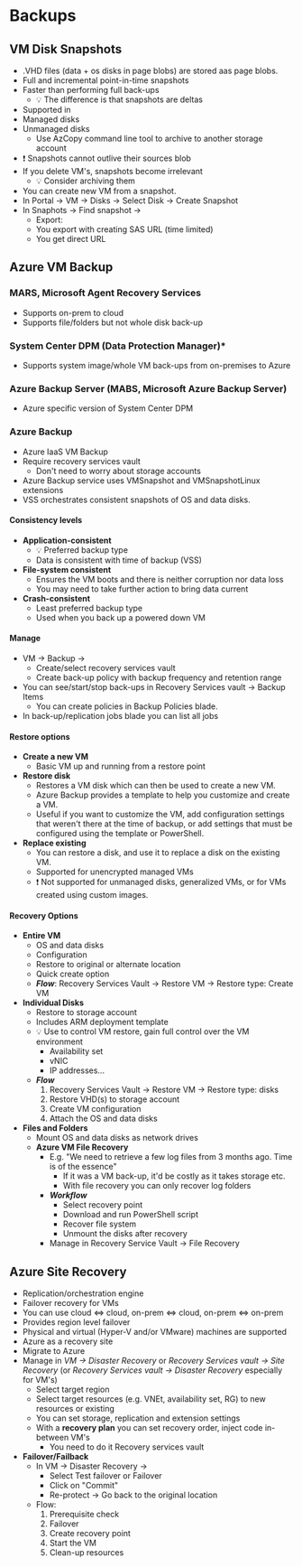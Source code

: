 # Backups

## VM Disk Snapshots

- .VHD files (data + os disks in page blobs) are stored aas page blobs.
- Full and incremental point-in-time snapshots
- Faster than performing full back-ups
  - 💡 The difference is that snapshots are deltas
- Supported in
- Managed disks
- Unmanaged disks
  - Use AzCopy command line tool to archive to another storage account
- ❗ Snapshots cannot outlive their sources blob
- If you delete VM's, snapshots become irrelevant
  - 💡 Consider archiving them
- You can create new VM from a snapshot.
- In Portal -> VM -> Disks -> Select Disk -> Create Snapshot
- In Snaphots -> Find snapshot ->
  - Export:
  - You export with creating SAS URL (time limited)
  - You get direct URL

## Azure VM Backup

### MARS, Microsoft Agent Recovery Services

- Supports on-prem to cloud
- Supports file/folders but not whole disk back-up

### System Center DPM (Data Protection Manager)*

- Supports system image/whole VM back-ups from on-premises to Azure

### Azure Backup Server (MABS, Microsoft Azure Backup Server)

- Azure specific version of System Center DPM

### Azure Backup

- Azure IaaS VM Backup
- Require recovery services vault
  - Don't need to worry about storage accounts
- Azure Backup service uses VMSnapshot and VMSnapshotLinux extensions
- VSS orchestrates consistent snapshots of OS and data disks.

#### Consistency levels

- **Application-consistent**
  - 💡 Preferred backup type
  - Data is consistent with time of backup (VSS)
- **File-system consistent**
  - Ensures the VM boots and there is neither corruption nor data loss
  - You may need to take further action to bring data current
- **Crash-consistent**
  - Least preferred backup type
  - Used when you back up a powered down VM

#### Manage

- VM -> Backup ->
  - Create/select recovery services vault
  - Create back-up policy with backup frequency and retention range
- You can see/start/stop back-ups in Recovery Services vault -> Backup Items
  - You can create policies in Backup Policies blade.
- In back-up/replication jobs blade you can list all jobs

#### Restore options

- **Create a new VM**
  - Basic VM up and running from a restore point
- **Restore disk**
  - Restores a VM disk which can then be used to create a new VM.
  - Azure Backup provides a template to help you customize and create a VM.
  - Useful if you want to customize the VM, add configuration settings that weren't there at the time of backup, or add settings that must be configured using the template or PowerShell.
- **Replace existing**
  - You can restore a disk, and use it to replace a disk on the existing VM.
  - Supported for unencrypted managed VMs
  - ❗ Not supported for unmanaged disks, generalized VMs, or for VMs created using custom images.

#### Recovery Options

- **Entire VM**
  - OS and data disks
  - Configuration
  - Restore to original or alternate location
  - Quick create option
  - ***Flow***: Recovery Services Vault -> Restore VM -> Restore type: Create VM
- **Individual Disks**
  - Restore to storage account
  - Includes ARM deployment template
  - 💡 Use to control VM restore, gain full control over the VM environment
    - Availability set
    - vNIC
    - IP addresses...
  - ***Flow***
    1. Recovery Services Vault -> Restore VM -> Restore type: disks
    2. Restore VHD(s) to storage account
    3. Create VM configuration
    4. Attach the OS and data disks
- **Files and Folders**
  - Mount OS and data disks as network drives
  - **Azure VM File Recovery**
    - E.g. "We need to retrieve a few log files from 3 months ago. Time is of the essence"
      - If it was a VM back-up, it'd be costly as it takes storage etc.
      - With file recovery you can only recover log folders
    - ***Workflow***
      - Select recovery point
      - Download and run PowerShell script
      - Recover file system
      - Unmount the disks after recovery
    - Manage in Recovery Service Vault -> File Recovery

## Azure Site Recovery

- Replication/orchestration engine
- Failover recovery for VMs
- You can use cloud <=> cloud, on-prem <=> cloud, on-prem <=> on-prem
- Provides region level failover
- Physical and virtual (Hyper-V and/or VMware) machines are supported
- Azure as a recovery site
- Migrate to Azure
- Manage in *VM -> Disaster Recovery* or *Recovery Services vault -> Site Recovery* (or *Recovery Services vault -> Disaster Recovery* especially for VM's)
  - Select target region
  - Select target resources (e.g. VNEt, availability set, RG) to new resources or existing
  - You can set storage, replication and extension settings
  - With a **recovery plan** you can set recovery order, inject code in-between VM's
    - You need to do it Recovery services vault
- **Failover/Failback**
  - In VM -> Disaster Recovery ->
    - Select Test failover or Failover
    - Click on "Commit"
    - Re-protect -> Go back to the original location
  - Flow:
    1. Prerequisite check
    2. Failover
    3. Create recovery point
    4. Start the VM
    5. Clean-up resources
    